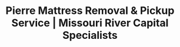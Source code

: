 ---
layout: location.njk
title: "Pierre Mattress Removal & Pickup Service | Missouri River Capital Specialists"
metaDescription: "Professional mattress removal in Pierre, SD - America's second-smallest state capital on Missouri River bluffs. Expert pickup for state employees, Lake Oahe area, and central South Dakota. $125 next-day service."
permalink: /mattress-removal/south-dakota/pierre/
city: Pierre
state: South Dakota
stateAbbr: SD
tier: 3
zipCodes: ['57501']
coordinates: 
  lat: 44.3683
  lng: -100.3510
neighborhoods:
  - name: "Capitol District"
    zipCodes: ["57501"]
  - name: "Griffin Park Area"
    zipCodes: ["57501"]
  - name: "Downtown Residential"
    zipCodes: ["57501"]
  - name: "East Pierre"
    zipCodes: ["57501"]
  - name: "West Pierre"
    zipCodes: ["57501"]
  - name: "Hillsview Area"
    zipCodes: ["57501"]
  - name: "Capitol Lake Vicinity"
    zipCodes: ["57501"]
  - name: "Pleasant Drive Corridor"
    zipCodes: ["57501"]
  - name: "Missouri River Bluffs"
    zipCodes: ["57501"]
  - name: "Farm Island Access Area"
    zipCodes: ["57501"]
  - name: "Pierre Hill Historic District"
    zipCodes: ["57501"]
  - name: "Euclid Avenue Area"
    zipCodes: ["57501"]
pricing:
  singleMattress: "$125"
  doubleMattress: "$155"
  tripleMattress: "$180"
nearbyCities:
  - name: "Rapid City"
    slug: "rapid-city"
    isSuburb: false
    distance: "180"
  - name: "Sioux Falls"
    slug: "sioux-falls"
    isSuburb: false
    distance: "225"
  - name: "Aberdeen"
    slug: "aberdeen"
    isSuburb: false
    distance: "120"
localRegulations: "Pierre Solid Waste Facility accepts furniture including beds and couches at 2800 East Park Street. All vehicles must cross scale for payment. EnviroTech Waste Services provides regular collection with bulk pickup available."
recyclingPartners: ["Pierre Solid Waste Facility", "EnviroTech Waste Services", "South Dakota Department of Environment", "Hughes County Waste Management"]
reviews:
  count: 73
  featured:
    - author: "Linda K."
      text: "Perfect service for our state government schedule. They worked around legislative timing and were very professional throughout."
      neighborhood: "Capitol District"
    - author: "Mark R."
      text: "Called Tuesday, picked up Wednesday morning. Great service despite the Highway 14/83 construction delays."
      neighborhood: "Griffin Park Area"
    - author: "Sarah T."
      text: "Excellent service for our Missouri River bluffs home. They handled everything efficiently and on time."
      neighborhood: "Missouri River Bluffs"
faqs:
  - question: "Do you coordinate with South Dakota state government schedules?"
    answer: "Yes, we provide specialized scheduling for South Dakota state employees, legislators, and government professionals throughout Pierre. Our service accommodates legislative sessions, state government timing, and the unique patterns of America's second-smallest state capital."
  - question: "Can you navigate Pierre's Highway 14/83 construction through 2026?"
    answer: "Absolutely. We're experienced with Pierre's major highway reconstruction project and 12-foot width restrictions. Our routing coordinates with construction delays, detour routes, and the logistical challenges affecting South Dakota's capital through Spring 2026."
  - question: "How do you serve Pierre's Missouri River location?"
    answer: "We provide service throughout Pierre's unique Missouri River bluffs location including premium hillside properties with valley views. Our team handles the geographic challenges of this dramatic riverside capital setting while ensuring reliable pickup service."
  - question: "Do you work with Lake Oahe recreation area properties?"
    answer: "Yes, we serve properties throughout Pierre's Lake Oahe vicinity and Farm Island Recreation Area. Our service coordinates with the seasonal patterns created by South Dakota's premier 231-mile reservoir and 2,200+ miles of shoreline recreation."
  - question: "Can you coordinate with St. Mary's Hospital and healthcare professionals?"
    answer: "Definitely. We work with St. Mary's Hospital employees and healthcare professionals throughout Pierre's medical community. Our scheduling accommodates medical shifts and the healthcare timing needs of South Dakota's capital medical providers."
  - question: "How do you handle Pierre's single ZIP code service area?"
    answer: "Pierre's unified 57501 ZIP code simplifies our service logistics while we navigate the city's diverse neighborhoods from the Capitol District to Missouri River bluffs areas. This streamlined approach ensures efficient service throughout the capital."
  - question: "Do you serve Pierre's central South Dakota regional customers?"
    answer: "Yes, we coordinate with Pierre's role as a regional trading center serving a 100-mile radius. Our service accommodates the rural and small-town customers who travel to Pierre for services and shopping throughout central South Dakota."
  - question: "Can you work around Pierre's outdoor recreation culture and seasonal patterns?"
    answer: "Absolutely. We understand Pierre's strong Missouri River recreation culture including boating, fishing, and winter ice fishing at Griffin Park. Our scheduling works around seasonal recreation patterns and the outdoor lifestyle that defines this riverside capital community."

pageContent:
  heroTitle: "Pierre Mattress Removal: Missouri River Capital Specialists"
  heroDescription: "Next-day mattress pickup for Pierre's state capital community and Missouri River neighborhoods. Professional service for government employees, Lake Oahe area, and central South Dakota residents."
  
  aboutService: "Professional mattress removal service designed for Pierre's unique character as America's second-smallest state capital, where 14,091 residents blend government professional life with Missouri River recreation across diverse neighborhoods throughout South Dakota's geographic center and legislative headquarters.

Our $125 flat-rate service eliminates the complications of Pierre's solid waste facility requirements and the scheduling challenges created by Highway 14/83 construction delays throughout this distinctive riverside capital. We specialize in the unique requirements of a small state capital with service that honors local character while meeting professional expectations.

We understand Pierre's role as South Dakota's government center with state employees requiring flexible scheduling that accommodates legislative sessions, government timing, and the stable professional patterns of this educated workforce. From Capitol District properties to Missouri River bluffs homes, our team provides guaranteed same-week pickup that works around government schedules and construction logistics.

Our licensed, insured team provides dependable mattress removal throughout Pierre's unified 57501 ZIP code area, from state employee housing to recreational properties. With over 1 million mattresses recycled nationwide, we deliver reliable pickup that eliminates solid waste facility coordination and provides the convenience expected by this professional capital community."

  serviceAreasIntro: "Professional mattress pickup throughout Pierre's diverse capital neighborhoods, from government districts to Missouri River recreational areas:"

  regulationsCompliance: "Our professional mattress removal service provides guaranteed next-day pickup that bypasses Pierre Solid Waste Facility scale requirements and eliminates coordination with municipal collection schedules. We handle all disposal requirements professionally, removing the logistics challenges that affect state capital timing patterns."

  environmentalImpact: "Every mattress we remove from Pierre homes gets completely recycled rather than adding to Hughes County's waste management volume. Steel springs become construction materials, while foam transforms into carpet padding and insulation for regional building projects.

This responsible approach supports South Dakota's environmental initiatives and state government sustainability programs throughout the capital region. From state agency environmental stewardship to Missouri River conservation efforts, our recycling process aligns with the responsible resource management expected throughout South Dakota's government center.

Our recycling network has processed over 1 million mattresses nationwide, turning waste into valuable materials while eliminating environmental impact through professional disposal methods that match the environmental responsibility expected by Pierre's state capital community."

  howItWorksScheduling: "Next-day appointments available throughout all Pierre neighborhoods. Book online in 60 seconds or call. We coordinate with state government schedules, construction delays, and capital community timing for maximum convenience."

  howItWorksService: "Our licensed team handles pickup from any Pierre property - government housing, river bluff homes, recreational properties, or downtown residences. We navigate the city's construction challenges efficiently while ensuring service that respects your capital lifestyle."

  howItWorksDisposal: "Your mattress goes directly to our certified recycling partners where 100% of materials get processed into new products. Zero impact on Hughes County waste systems, maximum environmental benefit - all handled professionally without facility coordination requirements."

  sidebarStats:
    mattressesRemoved: "184"

  uniqueContent: "Pierre presents mattress removal opportunities that reflect its distinctive position as America's second-smallest state capital, where government professional excellence meets Missouri River recreation across 14,091 residents in neighborhoods that balance legislative responsibilities with outdoor lifestyle throughout South Dakota's geographic and political center.

Our professional service integrates with Pierre's unique character shaped by state government employment and comprehensive Missouri River access. The concentration of state employees, St. Mary's Hospital professionals, and government service workers creates service considerations requiring coordination with legislative schedules, government timing, and the sophisticated patterns of a stable professional workforce.

Missouri River geography creates unique service opportunities requiring navigation of Pierre's dramatic bluffs location and riverside community character. The Lake Oahe recreation proximity and Farm Island access patterns require professional service understanding both government professional convenience and the outdoor recreation lifestyle that defines this remarkable riverside capital.

Central South Dakota positioning distinguishes Pierre from typical state capitals with Interstate access. The Highway 14/83 reconstruction challenges and rural service radius create service demands requiring coordination with construction logistics, detour planning, and the regional trading center role that extends Pierre's influence throughout a 100-mile radius of central South Dakota communities.

Our transparent pricing applies consistently across Pierre's unified ZIP code character, from Capitol District government housing to Missouri River bluffs properties. This approach reflects our commitment to serving America's second-smallest state capital with professional excellence matching the government standards and environmental responsibility that define this remarkable Missouri River capital community."
---